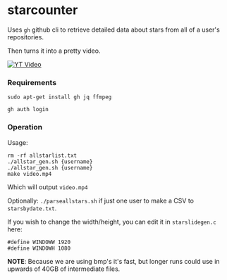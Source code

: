 # starcounter

Uses `gh` github cli to retrieve detailed data about stars from all of a user's repositories.

Then turns it into a pretty video.

[![YT Video](https://img.youtube.com/vi/oONCBe2fzv4/hqdefault.jpg)](https://youtu.be/oONCBe2fzv4)


### Requirements

```
sudo apt-get install gh jq ffmpeg
```

```
gh auth login
```

### Operation

Usage:

```
rm -rf allstarlist.txt
./allstar_gen.sh {username}
./allstar_gen.sh {username}
make video.mp4
```

Which will output `video.mp4`

Optionally: `./parseallstars.sh` if just one user to make a CSV to `starsbydate.txt`.

If you wish to change the width/height, you can edit it in `starslidegen.c` here:

```
#define WINDOWW 1920
#define WINDOWH 1080
```

**NOTE**: Because we are using bmp's it's fast, but longer runs could use in upwards of 40GB of intermediate files.

